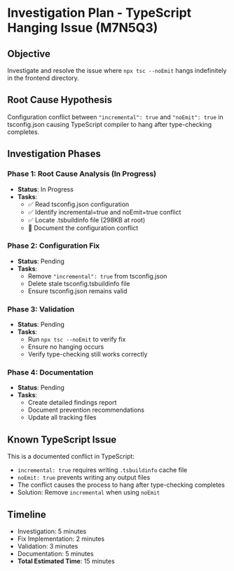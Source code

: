 # Investigation Plan - TypeScript Hanging Issue (M7N5Q3)

## Objective
Investigate and resolve the issue where `npx tsc --noEmit` hangs indefinitely in the frontend directory.

## Root Cause Hypothesis
Configuration conflict between `"incremental": true` and `"noEmit": true` in tsconfig.json causing TypeScript compiler to hang after type-checking completes.

## Investigation Phases

### Phase 1: Root Cause Analysis (In Progress)
- **Status**: In Progress
- **Tasks**:
  - ✅ Read tsconfig.json configuration
  - ✅ Identify incremental=true and noEmit=true conflict
  - ✅ Locate .tsbuildinfo file (298KB at root)
  - 🔄 Document the configuration conflict

### Phase 2: Configuration Fix
- **Status**: Pending
- **Tasks**:
  - Remove `"incremental": true` from tsconfig.json
  - Delete stale tsconfig.tsbuildinfo file
  - Ensure tsconfig.json remains valid

### Phase 3: Validation
- **Status**: Pending
- **Tasks**:
  - Run `npx tsc --noEmit` to verify fix
  - Ensure no hanging occurs
  - Verify type-checking still works correctly

### Phase 4: Documentation
- **Status**: Pending
- **Tasks**:
  - Create detailed findings report
  - Document prevention recommendations
  - Update all tracking files

## Known TypeScript Issue
This is a documented conflict in TypeScript:
- `incremental: true` requires writing `.tsbuildinfo` cache file
- `noEmit: true` prevents writing any output files
- The conflict causes the process to hang after type-checking completes
- Solution: Remove `incremental` when using `noEmit`

## Timeline
- Investigation: 5 minutes
- Fix Implementation: 2 minutes
- Validation: 3 minutes
- Documentation: 5 minutes
- **Total Estimated Time**: 15 minutes
